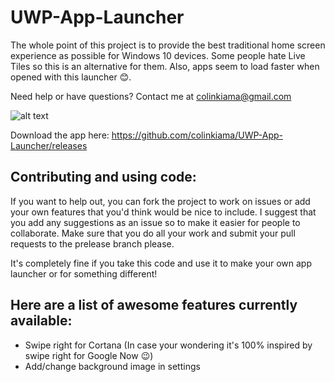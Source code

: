 # UWP-App-Launcher
The whole point of this project is to provide the best traditional home screen experience as possible for Windows 10 devices. Some people hate Live Tiles so this is an alternative for them. Also, apps seem to load faster when opened with this launcher 😊.

Need help or have questions? Contact me at colinkiama@gmail.com

![alt text](https://github.com/colinkiama/UWP-App-Launcher/blob/master/appLauncherDemo.gif "Logo Title Text 1")

Download the app here: https://github.com/colinkiama/UWP-App-Launcher/releases

## Contributing and using code:
If you want to help out, you can fork the project to work on issues or add your own features that you'd think would be nice to include. I suggest that you add any suggestions as an issue so to make it easier for people to collaborate. Make sure that you do all your work and submit your pull requests to the prelease branch please.

It's completely fine if you take this code and use it to make your own app launcher or for something different!


## Here are a list of awesome features currently available:
* Swipe right for Cortana (In case your wondering it's 100% inspired by swipe right for Google Now 😉)
* Add/change background image in settings

